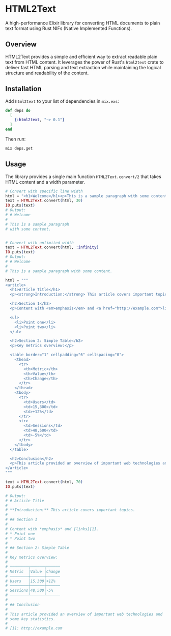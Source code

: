 # HTML2Text

A high-performance Elixir library for converting HTML documents to plain text format using Rust NIFs (Native Implemented Functions).

## Overview

HTML2Text provides a simple and efficient way to extract readable plain text from HTML content. It leverages the power of Rust's `html2text` crate to deliver fast HTML parsing and text extraction while maintaining the logical structure and readability of the content.

## Installation

Add `html2text` to your list of dependencies in `mix.exs`:

```elixir
def deps do
  [
    {:html2text, "~> 0.1"}
  ]
end
```

Then run:

```bash
mix deps.get
```

## Usage

The library provides a single main function `HTML2Text.convert/2` that takes HTML content and a width parameter.

```elixir
# Convert with specific line width
html = "<h1>Welcome</h1><p>This is a sample paragraph with some content.</p>"
text = HTML2Text.convert(html, 30)
IO.puts(text)
# Output:
# # Welcome
#
# This is a sample paragraph
# with some content.


# Convert with unlimited width
text = HTML2Text.convert(html, :infinity)
IO.puts(text)
# Output:
# # Welcome
#
# This is a sample paragraph with some content.

html = """
<article>
  <h1>Article Title</h1>
  <p><strong>Introduction:</strong> This article covers important topics.</p>

  <h2>Section 1</h2>
  <p>Content with <em>emphasis</em> and <a href="http://example.com">links</a>.</p>

  <ul>
    <li>Point one</li>
    <li>Point two</li>
  </ul>

  <h2>Section 2: Simple Table</h2>
  <p>Key metrics overview:</p>

  <table border="1" cellpadding="6" cellspacing="0">
    <thead>
      <tr>
        <th>Metric</th>
        <th>Value</th>
        <th>Change</th>
      </tr>
    </thead>
    <tbody>
      <tr>
        <td>Users</td>
        <td>15,300</td>
        <td>+12%</td>
      </tr>
      <tr>
        <td>Sessions</td>
        <td>48,500</td>
        <td>-5%</td>
      </tr>
    </tbody>
  </table>

  <h2>Conclusion</h2>
  <p>This article provided an overview of important web technologies and some key statistics.</p>
</article>
"""

text = HTML2Text.convert(html, 70)
IO.puts(text)

# Output:
# # Article Title
#
# **Introduction:** This article covers important topics.
#
# ## Section 1
#
# Content with *emphasis* and [links][1].
# * Point one
# * Point two
#
# ## Section 2: Simple Table
#
# Key metrics overview:
#
# ────────┬──────┬──────
# Metric  │Value │Change
# ────────┼──────┼──────
# Users   │15,300│+12%  
# ────────┼──────┼──────
# Sessions│48,500│-5%   
# ────────┴──────┴──────
#
# ## Conclusion
#
# This article provided an overview of important web technologies and
# some key statistics.
#
# [1]: http://example.com
```

